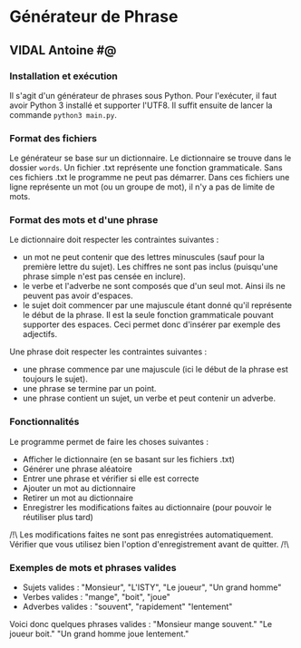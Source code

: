 # Générateur de Phrase #
## VIDAL Antoine #@

### Installation et exécution ###

Il s'agit d'un générateur de phrases sous Python. Pour l'exécuter, il faut avoir Python 3 installé et supporter l'UTF8. Il suffit ensuite de lancer la commande `python3 main.py`.

### Format des fichiers ###
Le générateur se base sur un dictionnaire. Le dictionnaire se trouve dans le dossier `words`. Un fichier .txt représente une fonction grammaticale. Sans ces fichiers .txt le programme ne peut pas démarrer.
Dans ces fichiers une ligne représente un mot (ou un groupe de mot), il n'y a pas de limite de mots.

### Format des mots et d'une phrase ###
Le dictionnaire doit respecter les contraintes suivantes :
- un mot ne peut contenir que des lettres minuscules (sauf pour la première lettre du sujet). Les chiffres ne sont pas inclus (puisqu'une phrase simple n'est pas censée en inclure).
- le verbe et l'adverbe ne sont composés que d'un seul mot. Ainsi ils ne peuvent pas avoir d'espaces.
- le sujet doit commencer par une majuscule étant donné qu'il représente le début de la phrase. Il est la seule fonction grammaticale pouvant supporter des espaces. Ceci permet donc d'insérer par exemple des adjectifs.

Une phrase doit respecter les contraintes suivantes :
- une phrase commence par une majuscule (ici le début de la phrase est toujours le sujet).
- une phrase se termine par un point.
- une phrase contient un sujet, un verbe et peut contenir un adverbe.

### Fonctionnalités ###

Le programme permet de faire les choses suivantes :

- Afficher le dictionnaire (en se basant sur les fichiers .txt)
- Générer une phrase aléatoire
- Entrer une phrase et vérifier si elle est correcte
- Ajouter un mot au dictionnaire
- Retirer un mot au dictionnaire
- Enregistrer les modifications faites au dictionnaire (pour pouvoir le réutiliser plus tard)

/!\ Les modifications faites ne sont pas enregistrées automatiquement. Vérifier que vous utilisez bien  l'option d'enregistrement avant de quitter. /!\


### Exemples de mots et phrases valides ###

- Sujets valides : "Monsieur", "L'ISTY", "Le joueur", "Un grand homme"
- Verbes valides : "mange", "boit", "joue"
- Adverbes valides : "souvent", "rapidement" "lentement"

Voici donc quelques phrases valides :
"Monsieur mange souvent."
"Le joueur boit."
"Un grand homme joue lentement."